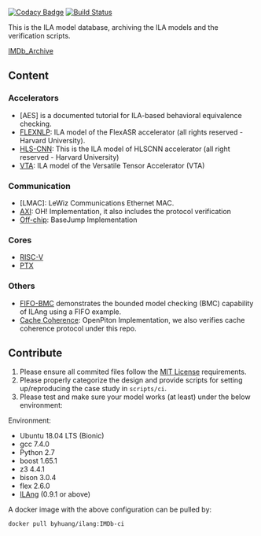 [![Codacy Badge](https://api.codacy.com/project/badge/Grade/129d02949d13460c910acda8d5408cc8)](https://app.codacy.com/app/Bo-Yuan-Huang/IMDb?utm_source=github.com&utm_medium=referral&utm_content=PrincetonUniversity/IMDb&utm_campaign=Badge_Grade_Dashboard)
[![Build Status](https://travis-ci.org/PrincetonUniversity/IMDb.svg?branch=master)](https://travis-ci.org/PrincetonUniversity/IMDb)

This is the ILA model database, archiving the ILA models and the verification scripts.

[IMDb_Archive](https://github.com/PrincetonUniversity/IMDb-Archive)

## Content

### Accelerators

-   [AES] is a documented tutorial for ILA-based behavioral equivalence checking.
-   [FLEXNLP](https://github.com/PrincetonUniversity/flexnlp-ila): ILA model of the FlexASR accelerator (all rights reserved - Harvard University).
-   [HLS-CNN](https://github.com/PrincetonUniversity/hlscnn-ila): This is the ILA model of HLSCNN accelerator (all right reserved - Harvard University)
-   [VTA](https://github.com/LeeOHzzZ/vta-ila): ILA model of the Versatile Tensor Accelerator (VTA)

### Communication

-   [LMAC]: LeWiz Communications Ethernet MAC.
-   [AXI](https://github.com/PrincetonUniversity/ILA_AXI_Protocol): OH! Implementation, it also includes the protocol verification
-   [Off-chip](https://github.com/HuaixiLu/ILA_Offchip_Protocol): BaseJump Implementation

### Cores

-   [RISC-V](cores/RISC-V)
-   [PTX](cores/PTX)

### Others

-   [FIFO-BMC](examples/FIFO-BMC) demonstrates the bounded model checking (BMC) capability of ILAng using a FIFO example.
-   [Cache Coherence](https://github.com/HuaixiLu/ILA_CCP): OpenPiton Implementation, we also verifies cache coherence protocol under this repo.

## Contribute

1.  Please ensure all commited files follow the [MIT License](LICENSE) requirements.
2.  Please properly categorize the design and provide scripts for setting up/reproducing the case study in `scripts/ci`.
3.  Please test and make sure your model works (at least) under the below environment:

Environment:
-   Ubuntu 18.04 LTS (Bionic)
-   gcc 7.4.0 
-   Python 2.7
-   boost 1.65.1
-   z3 4.4.1
-   bison 3.0.4
-   flex 2.6.0
-   [ILAng](https://github.com/Bo-Yuan-Huang/ILAng) (0.9.1 or above)

A docker image with the above configuration can be pulled by:

``` bash
docker pull byhuang/ilang:IMDb-ci
```
